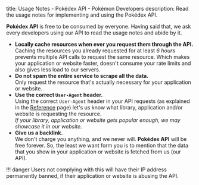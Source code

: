 title: Usage Notes - Pokédex API - Pokémon Developers
description: Read the usage notes for implementing and using the Pokédex API.

**Pokédex API** is free to be consumed by everyone. Having said that, we ask
every developers using our API to read the usage notes and abide by it.

*   **Locally cache resources when ever you request them through the API.**  
    Caching the resources you already requested for at least *6 hours* prevents
    multiple API calls to request the same resource. Which makes your
    application or website faster, doesn't consume your rate limits and also
    gives less load to our servers.
*   **Do not spam the entire service to scrape all the data.**  
    Only request the resource that's actually necessary for your application or
    website.
*   **Use the correct `User-Agent` header.**  
    Using the correct `User-Agent` header in your API requests (as explained in
    the [Reference](reference.md#user-agent) page) let's us know what library,
    application and/or website is requesting the resource.  
    *If your library, application or website gets popular enough, we may showcase
    it in our website.*
*   **Give us a backlink.**  
    We don't charge you anything, and we never will. **Pokédex API** will be
    free forever. So, the least we want form you is to mention that the data
    that you show in your application or website is fetched from us (our API).

!!! danger
    Users not complying with this will have their IP address permanently banned,
    if their application or website is abusing the API.
